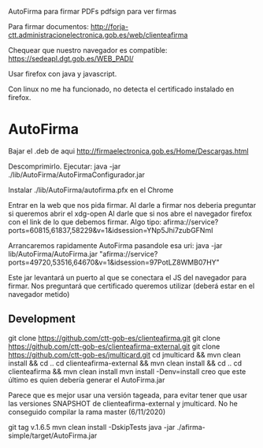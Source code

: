 AutoFirma para firmar PDFs
pdfsign para ver firmas


Para firmar documentos:
http://forja-ctt.administracionelectronica.gob.es/web/clienteafirma


Chequear que nuestro navegador es compatible:
https://sedeapl.dgt.gob.es/WEB_PADI/

Usar firefox con java y javascript.

Con linux no me ha funcionado, no detecta el certificado instalado en firefox.




# AutoFirma
Bajar el .deb de aqui http://firmaelectronica.gob.es/Home/Descargas.html

Descomprimirlo.
Ejecutar:
java -jar ./lib/AutoFirma/AutoFirmaConfigurador.jar

Instalar ./lib/AutoFirma/autofirma.pfx en el Chrome

Entrar en la web que nos pida firmar.
Al darle a firmar nos deberia preguntar si queremos abrir el xdg-open
Al darle que si nos abre el navegador firefox con el link de lo que debemos firmar.
Algo tipo:
afirma://service?ports=60815,61837,58229&v=1&idsession=YNp5Jhi7zubGFNmI

Arrancaremos rapidamente AutoFirma pasandole esa uri:
java -jar lib/AutoFirma/AutoFirma.jar "afirma://service?ports=49720,53516,64670&v=1&idsession=97PotLZ8WMB07HY"

Este jar levantará un puerto al que se conectara el JS del navegador para firmar. Nos preguntará que certificado queremos utilizar (deberá estar en el navegador metido)


## Development
git clone https://github.com/ctt-gob-es/clienteafirma.git
git clone https://github.com/ctt-gob-es/clienteafirma-external.git
git clone https://github.com/ctt-gob-es/jmulticard.git
cd jmulticard && mvn clean install && cd ..
cd clienteafirma-external && mvn clean install && cd ..
cd clienteafirma && mvn clean install
mvn install -Denv=install
  creo que este último es quien debería generar el AutoFirma.jar

Parece que es mejor usar una versión tageada, para evitar tener que usar las versiones SNAPSHOT de clienteafirma-external y jmulticard.
No he conseguido compilar la rama master (6/11/2020)

git tag v.1.6.5
mvn clean install -DskipTests
java -jar ./afirma-simple/target/AutoFirma.jar


